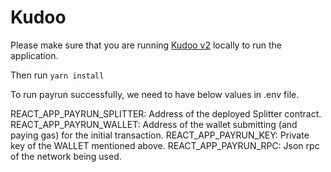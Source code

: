 # Kudoo

Please make sure that you are running [Kudoo v2](https://github.com/kudoo-cloud/kudoo-v2) locally to run the application.

Then run
`yarn install`

To run payrun successfully, we need to have below values in .env file.

REACT_APP_PAYRUN_SPLITTER: Address of the deployed Splitter contract.
REACT_APP_PAYRUN_WALLET: Address of the wallet submitting (and paying gas) for the initial transaction.
REACT_APP_PAYRUN_KEY: Private key of the WALLET mentioned above.
REACT_APP_PAYRUN_RPC: Json rpc of the network being used.
